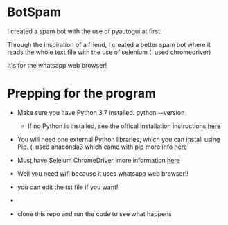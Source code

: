 # BotSpam
I created a spam bot with the use of pyautogui at first. 

Through the inspiration of a friend, I created a better spam bot where it reads the whole text file with the use of selenium (i used chromedriver) 

It's for the whatsapp web browser!



# Prepping for the program
* Make sure you have Python 3.7 installed.
python --version
   * If no Python is installed, see the offical installation instructions [here](https://www.python.org/downloads/)
* You will need one external Python libraries, which you can install using Pip. (i used anaconda3 which came with pip more info [here](https://docs.anaconda.com/anaconda/install/)
* Must have Seleium ChromeDriver, more information [here](https://chromedriver.chromium.org/downloads)
* Well you need wifi because it uses whatsapp web browser!!
* you can edit the txt file if you want!



* 


* clone this repo and run the code to see what happens
   
   



